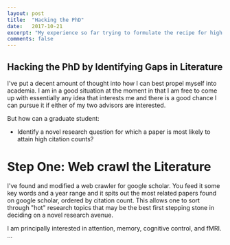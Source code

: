 ```yaml
---
layout: post
title:  "Hacking the PhD"
date:   2017-10-21
excerpt: "My experience so far trying to formulate the recipe for high impact publications."
comments: false
---
```


## Hacking the PhD by Identifying Gaps in Literature
I've put a decent amount of thought into how I can best propel myself into academia. I am in a good situation at the moment in that I am free to come up with essentially any idea that interests me and there is a good chance I can pursue it if either of my two advisors are interested.

But how can a graduate student:
* Identify a novel research question for which a paper is most likely to attain high citation counts?

# Step One: Web crawl the Literature
I've found and modified a web crawler for google scholar. You feed it some key words and a year range and it spits out the most related papers found on google scholar, ordered by citation count. This allows one to sort through "hot" research topics that may be the best first stepping stone in deciding on a novel research avenue.

I am principally interested in attention, memory, cognitive control, and fMRI. ...

